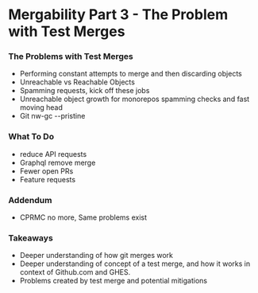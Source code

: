 # Mergability Part 3 - The Problem with Test Merges


### The Problems with Test Merges
- Performing constant attempts to merge and then discarding objects
- Unreachable vs Reachable Objects
- Spamming requests, kick off these jobs
- Unreachable object growth for monorepos spamming checks and fast moving head
- Git nw-gc --pristine

### What To Do
- reduce API requests
- Graphql remove merge
- Fewer open PRs
- Feature requests

### Addendum
- CPRMC no more, Same problems exist

### Takeaways
- Deeper understanding of how git merges work
- Deeper understanding of concept of a test merge, and how it works in context of Github.com and GHES.
- Problems created by test merge and potential mitigations